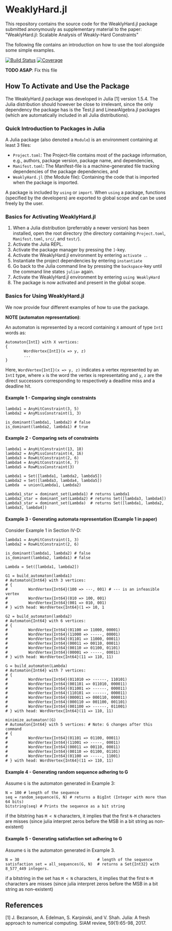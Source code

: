 # WeaklyHard.jl
This repository contains the source code for the WeaklyHard.jl package submitted
anonymously as supplementary material to the paper:
    "WeaklyHard.jl: Scalable Analysis of Weakly-Hard Constraints"

The following file contains an introduction on how to use the tool alongside
some simple examples.


[![Build Status](https://github.com/NilsVreman/WeaklyHard.jl/workflows/CI/badge.svg)](https://github.com/NilsVreman/WeaklyHard.jl/actions)
[![Coverage](https://codecov.io/gh/NilsVreman/WeaklyHard.jl/branch/master/graph/badge.svg)](https://codecov.io/gh/NilsVreman/WeaklyHard.jl)

__TODO ASAP__: Fix this file 

## How To Activate and Use the Package
The WeaklyHard.jl package was developed in Julia [1] version 1.5.4.
The Julia distribution should however be close to irrelevant, since the only
dependency the package has is the Test.jl and LinearAlgebra.jl packages (which
are automatically included in all Julia distributions).

### Quick Introduction to Packages in Julia
A Julia package (also denoted a `Module`) is an environment containing at least
3 files:

* `Project.toml`: The Project-file contains most of the package information,
  e.g., authors, package version, package name, and dependencies,
* `Manifest.toml`: The Manifest-file is a machine-generated file tracking
  dependencies of the package dependencies, and
* `WeaklyHard.jl` (the Module file): Containing the code that is imported when
  the package is imported.

A package is included by `using` or `import`. When `using` a package, functions
(specified by the developers) are exported to global scope and can be used
freely by the user.

### Basics for Activating WeaklyHard.jl
1. When a Julia distribution (preferrably a newer version) has been installed,
   open the root directory (the directory containing `Project.toml`,
   `Manifest.toml`, `src/`, and `test/`).
2. Activate the Julia REPL.
3. Activate the package manager by pressing the `]`-key.
4. Activate the WeaklyHard.jl environment by entering `activate .`.
5. Instantiate the project dependencies by entering `instantiate`
6. Go back to the Julia command line by pressing the `backspace`-key until the
   command line states `julia>` again.
7. Activate the WeaklyHard.jl environment by entering `using WeaklyHard`
8. The package is now activated and present in the global scope.

### Basics for Using WeaklyHard.jl 
We now provide four different examples of how to use the package.

__NOTE (automaton representation)__: 

An automaton is represented by a record containing `X` amount of type `IntI` words as:

```
Automaton{IntI} with X vertices:
{
        WordVertex{IntI}(x => y, z)
        ...
}
```

Here, `WordVertex{IntI}(x => y, z)` indicates a vertex represented by an `IntI`
type, where `x` is the word the vertex is representating and `y`, `z` are the
direct successors corresponding to respectively a deadline miss and a deadline
hit.

#### Example 1 - Comparing single constraints
```
lambda1 = AnyHitConstraint(3, 5)
lambda2 = AnyMissConstraint(1, 3)

is_dominant(lambda1, lambda2) # false
is_dominant(lambda2, lambda1) # true
```

#### Example 2 - Comparing sets of constraints
```
lambda1 = AnyHitConstraint(13, 18)
lambda2 = AnyMissConstraint(4, 16)
lambda3 = RowHitConstraint(2, 6)
lambda4 = AnyHitConstraint(4, 7)
lambda5 = RowMissConstraint(3)

Lambda1 = Set([lambda1, lambda2, lambda5])
Lambda2 = Set([lambda3, lambda4, lambda5])
Lambda  = union(Lambda1, Lambda2)

Lambda1_star = dominant_set(Lambda1) # returns Lambda1
Lambda2_star = dominant_set(Lambda2) # returns Set([lambda3, lambda4])
Lambda3_star = dominant_set(Lambda)  # returns Set([lambda1, lambda2, lambda3, lambda4])
```

#### Example 3 - Generating automata representation (Example 1 in paper)
Consider Example 1 in Section IV-D:

```
lambda1 = AnyHitConstraint(1, 3)
lambda2 = RowHitConstraint(2, 6)

is_dominant(lambda1, lambda2) # false
is_dominant(lambda2, lambda1) # false

Lambda = Set([lambda1, lambda2])

G1 = build_automaton(lambda1) 
# Automaton{Int64} with 3 vertices:
# {
#         WordVertex{Int64}(100 => ---, 001) # --- is an infeasible vertex
#         WordVertex{Int64}(010 => 100, 001)
#         WordVertex{Int64}(001 => 010, 001)
# } with head: WordVertex{Int64}(1 => 10, 1 

G2 = build_automaton(lambda2)
# Automaton{Int64} with 6 vertices:
# {
#         WordVertex{Int64}(01100 => 11000, 00001)
#         WordVertex{Int64}(11000 => -----, 00001)
#         WordVertex{Int64}(01101 => 11000, 00011)
#         WordVertex{Int64}(00011 => 00110, 00011)
#         WordVertex{Int64}(00110 => 01100, 01101)
#         WordVertex{Int64}(00001 => -----, 00011)
# } with head: WordVertex{Int64}(11 => 110, 11)

G = build_automaton(Lambda)
# Automaton{Int64} with 7 vertices:
# {
#         WordVertex{Int64}(011010 => ------, 110101)
#         WordVertex{Int64}(001101 => 011010, 000011)
#         WordVertex{Int64}(011001 => ------, 000011)
#         WordVertex{Int64}(110101 => ------, 000011)
#         WordVertex{Int64}(000011 => 000110, 000011)
#         WordVertex{Int64}(000110 => 001100, 001101)
#         WordVertex{Int64}(001100 => ------, 011001)
# } with head: WordVertex{Int64}(11 => 110, 11)

minimize_automaton!(G)
# Automaton{Int64} with 5 vertices: # Note: G changes after this command
# {
#         WordVertex{Int64}(01101 => 01100, 00011)
#         WordVertex{Int64}(11001 => -----, 00011)
#         WordVertex{Int64}(00011 => 00110, 00011)
#         WordVertex{Int64}(00110 => 01100, 01101)
#         WordVertex{Int64}(01100 => -----, 11001)
# } with head: WordVertex{Int64}(11 => 110, 11)
```

#### Example 4 - Generating random sequence adhering to G
Assume `G` is the automaton generated in Example 3:

```
N = 100 # length of the sequence 
seq = random_sequence(G, N) # returns a BigInt (Integer with more than 64 bits)
bitstring(seq) # Prints the sequence as a bit string
```

if the bitstring has `M < N` characters, it implies that the first `N-M`
characters are misses (since julia interpret zeros before the MSB in a bit
string as non-existent)

#### Example 5 - Generating satisfaction set adhering to G
Assume `G` is the automaton generated in Example 3.

```
N = 30                                  # length of the sequence 
satisfaction_set = all_sequences(G, N)  # returns a Set{Int32} with 8_577_449 integers.  
```

if a bitstring in the set has `M < N` characters, it implies that the first
`N-M` characters are misses (since julia interpret zeros before the MSB in a bit
string as non-existent)

## References
[1] J. Bezanson, A. Edelman, S. Karpinski, and V. Shah. Julia: A fresh approach to numerical computing. SIAM review, 59(1):65-98, 2017.
